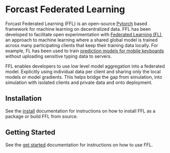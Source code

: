 # Forcast Federated Learning

Forcast Federated Learning (FFL) is an open-source [Pytorch](https://pytorch.org/) based framework for machine learning on decentralized data. FFL has been developed to facilitate open experimentation with [Federated Learning (FL)](https://ai.googleblog.com/2017/04/federated-learning-collaborative.html), an approach to machine learning where a shared global model is trained across
many participating clients that keep their training data locally. For example,
FL has been used to train
[prediction models for mobile keyboards](https://arxiv.org/abs/1811.03604)
without uploading sensitive typing data to servers.

FFL enables developers to use low level model aggregation into a federated model. Explicitly using individual data per client and sharing only the local models or model gradients. This helps bridge the gap from simulation, into simulation with isolated clients and private data and onto deployment.

## Installation

See the [install](https://github.com/forcast-open/federated/blob/master/docs/install.md) documentation for instructions on how to
install FFL as a package or build FFL from
source.

## Getting Started

See the [get started](https://github.com/forcast-open/federated/blob/master/docs/get_started.md) documentation for instructions on
how to use FFL.